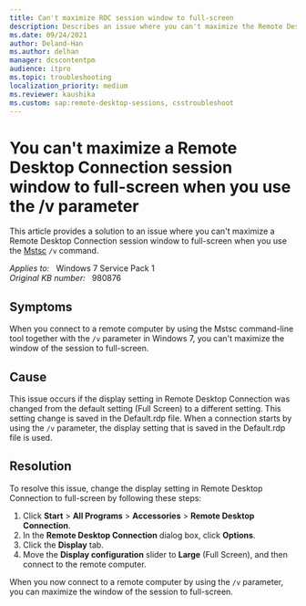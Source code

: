 ```yaml
---
title: Can't maximize RDC session window to full-screen
description: Describes an issue where you can't maximize the Remote Desktop Connection session window to full-screen by using the Mstsc command together with the /v parameter. Provides a resolution to this issue.
ms.date: 09/24/2021
author: Deland-Han
ms.author: delhan
manager: dcscontentpm
audience: itpro
ms.topic: troubleshooting
localization_priority: medium
ms.reviewer: kaushika
ms.custom: sap:remote-desktop-sessions, csstroubleshoot
---
```

# You can't maximize a Remote Desktop Connection session window to full-screen when you use the /v parameter

This article provides a solution to an issue where you can't maximize a Remote Desktop Connection session window to full-screen when you use the [Mstsc](/previous-versions/windows/it-pro/windows-server-2008-R2-and-2008/cc753907(v=ws.10)) `/v` command.

_Applies to:_ &nbsp; Windows 7 Service Pack 1  
_Original KB number:_ &nbsp; 980876

## Symptoms

When you connect to a remote computer by using the Mstsc command-line tool together with the `/v` parameter in Windows 7, you can't maximize the window of the session to full-screen.

## Cause

This issue occurs if the display setting in Remote Desktop Connection was changed from the default setting (Full Screen) to a different setting. This setting change is saved in the Default.rdp file. When a connection starts by using the `/v` parameter, the display setting that is saved in the Default.rdp file is used.

## Resolution

To resolve this issue, change the display setting in Remote Desktop Connection to full-screen by following these steps:

1. Click **Start** > **All Programs** > **Accessories** > **Remote Desktop Connection**.
2. In the **Remote Desktop Connection** dialog box, click **Options**.
3. Click the **Display** tab.
4. Move the **Display configuration** slider to **Large** (Full Screen), and then connect to the remote computer.

When you now connect to a remote computer by using the `/v` parameter, you can maximize the window of the session to full-screen.
